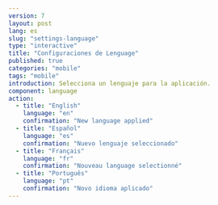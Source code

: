 ```yaml
---
version: 7
layout: post
lang: es
slug: "settings-language"
type: "interactive"
title: "Configuraciones de Lenguage"
published: true
categories: "mobile"
tags: "mobile"
introduction: Selecciona un lenguaje para la aplicación.
component: language
action:
  - title: "English"
    language: "en"
    confirmation: "New language applied"
  - title: "Español"
    language: "es"
    confirmation: "Nuevo lenguaje seleccionado"    
  - title: "Français"
    language: "fr"
    confirmation: "Nouveau language selectionné"
  - title: "Português"
    language: "pt"
    confirmation: "Novo idioma aplicado"
---
```

